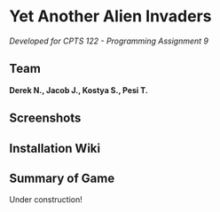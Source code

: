 # Yet Another Alien Invaders
*Developed for CPTS 122 - Programming Assignment 9*
## Team
**Derek N., Jacob J., Kostya S., Pesi T.**

## Screenshots



## Installation Wiki 


## Summary of Game

Under construction!
